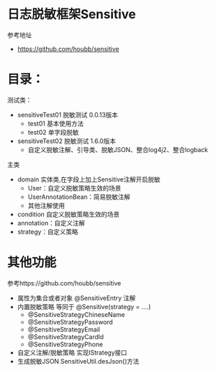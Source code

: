 # 日志脱敏框架Sensitive
参考地址
- https://github.com/houbb/sensitive


# 目录：
测试类：
- sensitiveTest01 脱敏测试 0.0.13版本
    - test01   基本使用方法
    - test02   单字段脱敏
- sensitiveTest02 脱敏测试 1.6.0版本
    - 自定义脱敏注解、引导类、脱敏JSON、整合log4j2、整合logback
  
主类
- domain        实体类,在字段上加上Sensitive注解开启脱敏
  - User：自定义脱敏策略生效的场景
  - UserAnnotationBean：简易脱敏注解
  - 其他注解使用
- condition     自定义脱敏策略生效的场景
- annotation：自定义注解
- strategy：自定义策略

# 其他功能
参考https://github.com/houbb/sensitive
- 属性为集合或者对象 @SensitiveEntry 注解
- 内置脱敏策略 等同于 @Sensitive(strategy = ....)
    - @SensitiveStrategyChineseName
    - @SensitiveStrategyPassword
    - @SensitiveStrategyEmail
    - @SensitiveStrategyCardId
    - @SensitiveStrategyPhone
- 自定义注解/脱敏策略    实现IStrategy接口
- 生成脱敏JSON      SensitiveUtil.desJson()方法
